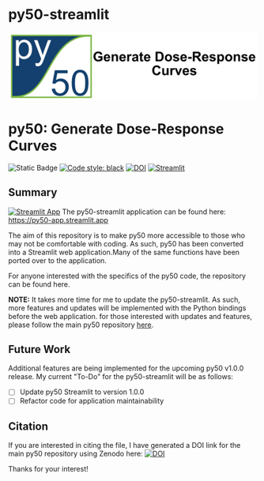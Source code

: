 # py50-streamlit

![py50_full.png](py50-streamlit/img/py50_full.png)

# py50: Generate Dose-Response Curves

![Static Badge](https://img.shields.io/badge/py50_v1.0.0-13406E)
[![Code style: black](https://img.shields.io/badge/code%20style-black-000000.svg)](https://github.com/psf/black)
[![DOI](https://zenodo.org/badge/716929963.svg)](https://zenodo.org/doi/10.5281/zenodo.10183912)
[![Streamlit](https://img.shields.io/badge/Streamlit-1.29.0-FF4B4B.svg?style=flat&logo=Streamlit&logoColor=white)](https://py50-app.streamlit.app)


## Summary

 [![Streamlit App](https://static.streamlit.io/badges/streamlit_badge_black_white.svg)](https://py50-app.streamlit.app) The py50-streamlit application can be found here: https://py50-app.streamlit.app 

The aim of this repository is to make py50 more accessible to those who may not be comfortable with coding.
As such, py50 has been converted into a Streamlit web application.Many of the same functions have been ported
over to the application. 

For anyone interested with the specifics of the py50 code, the repository can be found here.

**NOTE:** It takes more time for me to update the py50-streamlit. As such, more features and updates will be implemented 
with the Python bindings before the web application. for those interested with updates and features, please follow the 
main py50 repository [here](https://github.com/tlint101/py50).

## Future Work
Additional features are being implemented for the upcoming py50 v1.0.0 release. My current "To-Do" for the py50-streamlit
will be as follows:

- [ ] Update py50 Streamlit to version 1.0.0
- [ ] Refactor code for application maintainability

## Citation
If you are interested in citing the file, I have generated a DOI link for the main py50 repository using Zenodo here: [![DOI](https://zenodo.org/badge/716929963.svg)](https://zenodo.org/doi/10.5281/zenodo.10183912)

Thanks for your interest! 